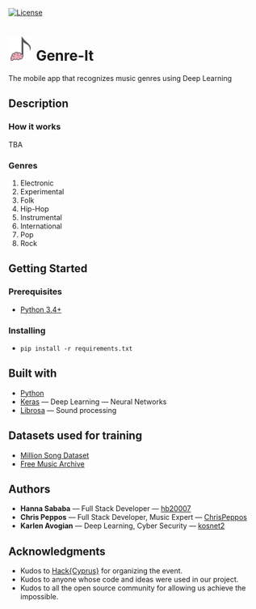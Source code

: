 [![License](https://img.shields.io/badge/license-MIT-blue.svg)](https://github.com/hb20007/cpp-programs/blob/master/LICENSE.md)

# ![](resources/favicon.png) Genre-It
The mobile app that recognizes music genres using Deep Learning

## Description

### How it works

TBA

### Genres

1. Electronic
2. Experimental
3. Folk
4. Hip-Hop
5. Instrumental
6. International
7. Pop
8. Rock

## Getting Started

### Prerequisites

* [Python 3.4+](https://www.python.org/)

### Installing

* `pip install -r requirements.txt`

## Built with

* [Python](https://www.python.org/)
* [Keras](https://keras.io/) — Deep Learning — Neural Networks
* [Librosa](https://librosa.github.io/librosa/) — Sound processing

## Datasets used for training

 * [Million Song Dataset](http://millionsongdataset.com)
 * [Free Music Archive](https://github.com/mdeff/fma)

## Authors

* **Hanna Sababa** — Full Stack Developer — [hb20007](https://github.com/hb20007)
* **Chris Peppos** — Full Stack Developer, Music Expert — [ChrisPeppos](https://github.com/ChrisPeppos)
* **Karlen Avogian** — Deep Learning, Cyber Security — [kosnet2](https://github.com/kosnet2)


## Acknowledgments

* Kudos to [Hack{Cyprus}](http://comeback.hackcyprus.com/) for organizing the event.
* Kudos to anyone whose code and ideas were used in our project.
* Kudos to all the open source community for allowing us achieve the impossible.